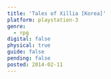 ```yaml
---
title: 'Tales of Xillia [Korea]'
platform: playstation-3
genre:
  - rpg
digital: false
physical: true
guide: false
pending: false
posted: 2014-02-11
---
```

